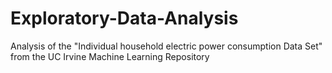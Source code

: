 Exploratory-Data-Analysis
=========================

Analysis of  the "Individual household electric power consumption Data Set" from the UC Irvine Machine Learning Repository


